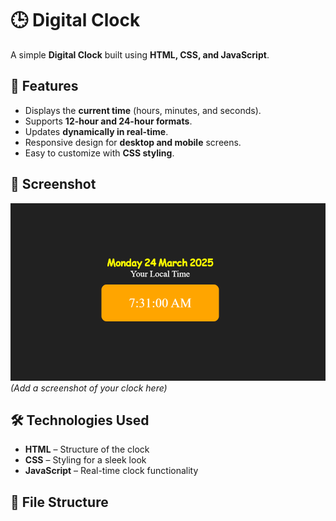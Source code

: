 # 🕒 Digital Clock

A simple **Digital Clock** built using **HTML, CSS, and JavaScript**.

## 🚀 Features

- Displays the **current time** (hours, minutes, and seconds).
- Supports **12-hour and 24-hour formats**.
- Updates **dynamically in real-time**.
- Responsive design for **desktop and mobile** screens.
- Easy to customize with **CSS styling**.

## 📸 Screenshot

![Digital Clock Preview](./Screenshot%202025-03-24%20073104.png)  
*(Add a screenshot of your clock here)*

## 🛠️ Technologies Used

- **HTML** – Structure of the clock
- **CSS** – Styling for a sleek look
- **JavaScript** – Real-time clock functionality

## 📂 File Structure

